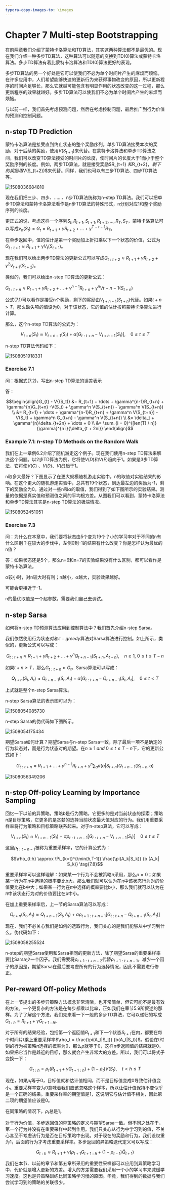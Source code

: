 ```yaml
---
typora-copy-images-to: \images
---
```


# Chapter 7 Multi-step Bootstrapping

在前两章我们介绍了蒙特卡洛算法和TD算法，其实这两种算法都不是最优的。现在我们介绍一种多步TD算法，这种算法可以随意的变换到TD(0)算法或蒙特卡洛算法。多步TD算法有着比蒙特卡洛算法和TD(0)算法更好的表现。

多步TD算法的另一个好处是它可以使我们不必为单个时间片产生的麻烦而烦恼。在许多应用中，人们希望能够快速的更新行为来获得事物改变的原因，所以更新程序的时间片足够长，那么它就越可能包含有明显作用的状态改变的这一过程，那么更新程序的效果就越好。多步TD算法可以使我们不必为单个时间片产生的麻烦而烦恼。

与以前一样，我们首先考虑预测问题，然后在考虑控制问题，最后推广到行为价值的预测和控制问题。

## n-step TD Prediction

蒙特卡洛算法是接受直到终止状态的整个奖励序列。单步TD算法接受本次的奖励，对于后续的奖励，使用$V(S_{t+1})$来代替。在蒙特卡洛算法和单步TD算法之间，我们可以改变TD算法接受的时间片的长度，使时间片的长度大于1而小于整个奖励序列的长度。例如，两步TD算法，就是接受奖励$R_{t+1} $和$R_{t+2}$，剩下的奖励用$V(S_{t+2})$来代替。同样，我们也可以有三步TD算法、四步TD算法等。

![1508036684810](images/1508036684810.png)

现在我们把三步、四步、……、n步TD算法统称为n-step TD算法。我们可以把单步TD算法和蒙特卡洛算法看作是n步TD算法的特殊形式，n分别对应1和整个奖励序列的长度。

更正式的说，考虑这样一个序列$S_t,R_{t+1},S_{t+1},R_{t+2},\dots,R_T,S_T$，蒙特卡洛算法可以写成$v_{\pi}(S_t) = G_t = R_{t+1} + \gamma R_{t+2} + \dots + {\gamma} ^ {T-t-1} R_T$。

在单步返回中，值的估计是第一个奖励加上折扣乘以下一个状态的价值，公式为$G_{t:t+1} \approx  R_{t+1} + {\gamma} {V_t(S_{t+1})}$。

现在我们可以给出两步TD算法的更新公式可以写成$G_{t:t+2} \approx R_{t+1} + {\gamma} { R_{t+2}} + {\gamma} ^2 {V_{t+1}} (S_{t+2})$。

类似的，我们可以给出n-step TD算法的更新公式：

$G_{t:t+n} \approx R_{t+1} + \gamma R_{t+2} + \dots + \gamma ^{n-1} R_{t+n} + \gamma^n V{t+n-1}(S_{t+n}) \tag{7.1}$

公式(7.1)可以看作是接受n个奖励，剩下的奖励由$V_{t+n-1}(S_{t+n})$代替。如果$t+n > T$，那么缺失项的值设为0，对于该状态，它的值的估计按照蒙特卡洛算法进行计算。

那么，这个n-step TD算法的公式为：

$$V_{t+n}(S_t) \approx V_{t+n-1}(S_t) + \alpha[G_{t:t+n} - V_{t+n-1}(S_t)], \ \ \ \ 0 \le t \le T \tag{7.2}$$

n-step TD算法代码如下：

![1508051918331](images/1508051918331.png)

### Exercise 7.1

问：根据式(7.2)，写出n-step TD算法的误差表示

答：

$$\begin{align}G_{t} - V{(S_t)} &= R_{t+1} + \dots + \gamma^{n-1}R_{t+n} + \gamma^{n}G_{t+n}    -V(S_t) + \gamma^n V(S_{t+n}) - \gamma^n V(S_{t+n}) \\ &= R_{t+1} + \dots + \gamma^{n-1}R_{t+n}      + \gamma^n V(S_{t+n}) - V(S_t) + \gamma^n G_{t+n}  - \gamma^n V(S_{t+n}) \\ &= \delta_t + \gamma^{n}\delta_{t+2n} + \dots + 0 \\ &= \sum_{i = 0}^{[len(T) / n]} {\gamma}^{n i}{\delta_{t + 2ni}} \end{align}$$

### Example 7.1: n-step TD Methods on the Random Walk

我们在上一章例6.2介绍了随机游走这个例子。现在我们使用n-step TD算法来解决这个问题。以2步TD算法为例，它将使$V(D)$和$V(E)$趋向于1。如果是3步TD算法，它将使$V(C)$ 、$V(D)$、$V(E)$趋于1。

n取多大最好？下图显示了在更大规模随机游走实验中，n的取值对实验结果的影响。在这个更大的随机游走实验中，总共有19个状态，到达最左边的奖励为-1，剩下的奖励全为0。通过对一些n和$\alpha$的取值，我们得到了如下图所示的实验结果。测量的依据是真实值和预测值之间的平均根方差。从图我们可以看到，蒙特卡洛算法和单步TD算法其实是n-step TD算法的极端情况。

![1508052451051](images/1508052451051.png)

### Exercise 7.3

问：为什么在本章中，我们要将状态由5个变为19个？小的学习率对于不同的n有什么区别？在较大的步伐中，左侧0到-1的结果有什么改变？你是怎样认为最优的n值？

答：如果状态还是5个，那么n=6和n=7的实验结果没有什么区别，都可以看作是蒙特卡洛算法。

$\alpha$较小时，对n较大时有利；n越小，$\alpha$越大，实验效果越好。

可能会更接近于-1。

n的最优取值是一个超参数，需要我们自己去调试。

## n-step Sarsa

如何将n-step TD预测算法应用到控制算法中？我们首先介绍n-step Sarsa。

我们依然使用行为状态对和$\epsilon-greedy$算法对Sarsa算法进行控制。如上所示，类似的，更新公式可以写成：

$$G_{t:t+n} \approx R_{t+1} + \gamma R_{t+2} + \dots + \gamma ^n Q_{t+n-1}(S_{t+n},A_{t+n}), \ \ \ \ n \ge1, \ 0 \le t \le T-n \tag{7.4}$$

如果$t+n \ge T$，那么$G_{t:t+n} \approx G_t$。Sarsa算法可以写成：

$$Q_{t+n} (S_t,A_t) \approx Q_{t+n-1}(S_t,A_t) + \alpha [G_{t:t+n} - Q_{t+n-1} (S_t,A_t], \ \ \ \ {0} {\le} {t} {<} {T}  \tag{7.5}$$

上式就是整个n-step Sarsa算法。

n-step Sarsa算法的表示图可以为：

![1508054085730](images/1508054085730.png)

n-step Sarsa的伪代码如下图所示。

![1508054175434](images/1508054175434.png)

期望Sarsa如何计算？期望Sarsa与n-step Sarsa一致，除了最后一项不是确定的行为状态对，而是行为状态对的期望。在$n \ge 1 \ and \ 0 \le t \le T-n$下，它的更新公式如下：

$$G_{t:t+n} \approx R_{t+1} + \dots + \gamma ^{n-1} R_{t+n} + \gamma ^n \sum_a \pi (a|S_{t+n}) Q_{t+n-1}(S_{t+n},a) \tag{7.6}$$

![1508056349206](images/1508056349206.png)

## n-step Off-policy Learning by Importance Sampling

回忆一下以前的异策略，策略$b$是行为策略，它更多的是对当前状态的探索；策略$\pi$是目标策略，它更多的是贪婪的选择当前状态最大值对应的行为。我们用重要采样率将行为策略和目标策略联系起来。对于n-step算法，它可以写成：

$$V_{t+n}(S_t) \approx V_{t+n-1}(S_t) + {\alpha} \rho_{t:t+n-1} [G_{t:t+n} - V_{t+n-1}(S_t)] \ \ \ \ 0\le t \le T \tag{7.7}$$

这里$\rho_{t:t+n-1}$被称为重要采样率，它的计算公式为：

$$\rho_{t:h} \approx \Pi_{k=t}^{\min(h,T-1)}  \frac{\pi(A_k|S_k)} {b (A_k| S_k)} \tag{7.8}$$

重要采样率可以这样理解：如果某一个行为不会被策略$\pi$采用，那么$\rho = 0$；如果某一行为在$\pi$中选择的概率要比b大，那么我们就可以认为在$\pi$中该状态行为对的价值要比在b中大；如果某一行为在$\pi$中选择的概率要比b小，那么我们就可以认为在$\pi$中该状态行为对的价值要比在b中小。

在加上重要采样率后，上一节的Sarsa算法可以写成：

$$Q_{t+n}(S_t,A_t) \approx Q_{t+n-1}(S_t,A_t) + \alpha \rho_{t+1:t+n-1} [G_{t:t+n} - Q_{t+n-1}(S_t,A_t)] \tag{7.9}$$

现在，我们不必关心我们是如何的选取行为，我们关心的是我们能够从中学习到什么。伪代码如下：

![1508058255524](images/1508058255524.png)

n-step的期望Sarsa使用和Sarsa相同的更新方法，除了期望Sarsa的重要采样率要比Sarsa少一个因子。我们需要将$\rho_{t+1:t+n-2}$代替$\rho_{t+1:t+n-1}$。减少一个因子的原因是，期望Sarsa在最后要考虑所有的行为选择情况，因此不需要进行修正。

## Per-reward Off-policy Methods

在上一节提出的多步异策略方法概念非常清晰，也非常简单，但它可能不是最有效的方法。一个更复杂的方法是在每步都乘以比率，正如我们在章节5.9所叙述的那样。为了了解这个方法，我们先来看一下一般的多步TD算法，它可以递归的写成$G_{t:h} = R_{t+1} + \gamma G_{t+1:h}$。

对于所有的结果经验，包括第一个返回值$R_{t+1}$和下一个状态$S_{t+1}$在内，都要在每个时间片t乘上重要采样率$\rho_t = \frac{\pi(A_t|S_t)} {b(A_t|S_t)}$。假设在t时刻的行为被策略$\pi$选择的概率为0，那么$\rho$就等于0，这样n步返回值的结果就是0。如果把它当作是趋近的目标，那么就会产生非常大的方差。所以，我们可以将式子变换一下：

$$G_{t:h} = \rho_t(R_{t+1} + \gamma G_{t+1:h}) + (1 - \rho_t)V(S_t), \ \ \ \ t < h \le T \tag{7.10}$$

现在，如果$\rho_t$等于0，目标值就和估计值相同，而不是目标值变成0导致估计值变小。重要采样率变为0意味着我们应该忽略这个样本，所以让估计值保持不变似乎是一个正确的结果。重要采样率的期望值是1，这说明它与估计值不相关，因此第二项的期望值应该是0。

在同策略的情况下，$\rho_t$总是1。

对于行为价值，多步返回值的异策略的定义与期望Sarsa一致。但不同之处在于，第一个行为并没有在重要采样中起到作用。我们只关心从行为中学习到的值，不关心甚至不考虑该行为是否在目标策略中出现。对于现在的奖励和行为，我们设权重为1，后面的行为才考虑重要采样率。多步返回的异策略迭代定义可以写成：

$$G_{t:h} \approx R_{t+1} + \gamma (\rho_{t+1}G_{t+1:h} + (1-\rho_{t-1}) \bar{Q}_{t+1}) \tag{7.11}$$

我们在本节、以前的章节和第五章所采用的重要性采样都可以应用到异策略学习中，代价就是增大更新的方差。增大的方差需要我们采用一个小的学习率来减缓学习速度。这也是异策略训练比同策略学习慢的原因。毕竟，我们得到的数据与我们尝试学习到的策略的关联很少。

